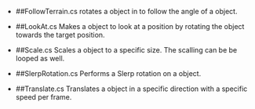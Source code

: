 
* ##FollowTerrain.cs
rotates a object in to follow the angle of a object.

* ##LookAt.cs
Makes a object to look at a position by rotating the object towards the target position.

* ##Scale.cs
Scales a object to a specific size. The scalling can be be looped as well.

* ##SlerpRotation.cs
Performs a Slerp rotation on a object.

* ##Translate.cs
Translates a object in a specific direction with a specific speed per frame.
